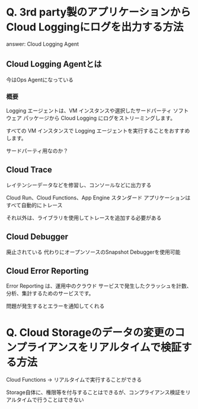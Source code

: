# Q. 3rd party製のアプリケーションからCloud Loggingにログを出力する方法

answer: Cloud Logging Agent

## Cloud Logging Agentとは

今はOps Agentになっている

### 概要

Logging エージェントは、VM インスタンスや選択したサードパーティ ソフトウェア パッケージから Cloud Logging にログをストリーミングします。

すべての VM インスタンスで Logging エージェントを実行することをおすすめします。

サードパーティ用なのか？

## Cloud Trace

レイテンシーデータなどを修習し、コンソールなどに出力する

Cloud Run、Cloud Functions、App Engine スタンダード アプリケーションはすべて自動的にトレース

それ以外は、ライブラリを使用してトレースを追加する必要がある

## Cloud Debugger

廃止されている
代わりにオープンソースのSnapshot Debuggerを使用可能

## Cloud Error Reporting

Error Reporting は、運用中のクラウド サービスで発生したクラッシュを計数、分析、集計するためのサービスです。

問題が発生するとエラーを通知してくれる

# Q. Cloud Storageのデータの変更のコンプライアンスをリアルタイムで検証する方法

Cloud Functions
-> リアルタイムで実行することができる

Storage自体に、権限等を付与することはできるが、コンプライアンス検証をリアルタイムで行うことはできない
